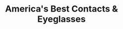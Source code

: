 ---
title: "America's Best Contacts & Eyeglasses"
url: /livonia/americas-best-contacts-and-eyeglasses/
shop: optician
---